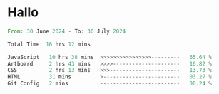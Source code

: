 # Hallo
<!--START_SECTION:waka-->

```rust
From: 30 June 2024 - To: 30 July 2024

Total Time: 16 hrs 12 mins

JavaScript   10 hrs 38 mins  >>>>>>>>>>>>>>>>---------   65.64 %
Artboard     2 hrs 43 mins   >>>>---------------------   16.82 %
CSS          2 hrs 13 mins   >>>----------------------   13.73 %
HTML         31 mins         >------------------------   03.27 %
Git Config   2 mins          -------------------------   00.24 %
```

<!--END_SECTION:waka-->
